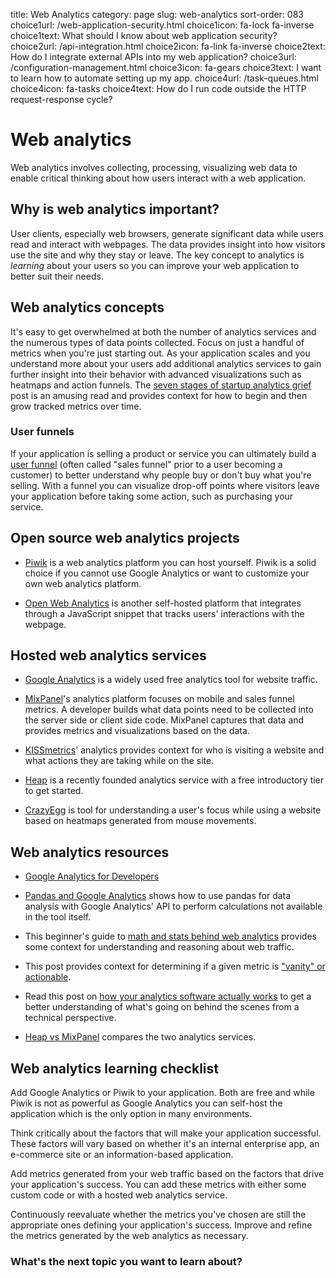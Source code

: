 title: Web Analytics
category: page
slug: web-analytics
sort-order: 083
choice1url: /web-application-security.html
choice1icon: fa-lock fa-inverse
choice1text: What should I know about web application security?
choice2url: /api-integration.html
choice2icon: fa-link fa-inverse
choice2text: How do I integrate external APIs into my web application?
choice3url: /configuration-management.html
choice3icon: fa-gears
choice3text: I want to learn how to automate setting up my app.
choice4url: /task-queues.html
choice4icon: fa-tasks
choice4text: How do I run code outside the HTTP request-response cycle?


# Web analytics
Web analytics involves collecting, processing, visualizing web data to enable
critical thinking about how users interact with a web application.


## Why is web analytics important?
User clients, especially web browsers, generate significant data while users
read and interact with webpages. The data provides insight into 
how visitors use the site and why they stay or leave. The key concept to
analytics is *learning* about your users so you can improve your web 
application to better suit their needs. 


## Web analytics concepts
It's easy to get overwhelmed at both the number of analytics services and
the numerous types of data points collected. Focus on just a handful of
metrics when you're just starting out. As your application scales and you 
understand more about your users add additional analytics services 
to gain further insight into their behavior with advanced visualizations such
as heatmaps and action funnels. The
[seven stages of startup analytics grief](http://spenczar.com/posts/2013/Sep/07/seven-stages-analytics-grief/) 
post is an amusing read and provides context for how to begin and then grow 
tracked metrics over time.


### User funnels
If your application is
selling a product or service you can ultimately build a 
[user funnel](http://moz.com/blog/building-your-marketing-funnel-with-google-analytics) (often called "sales funnel" prior to a user becoming a customer)
to better understand why people buy or don't buy what you're selling. With
a funnel you can visualize drop-off points where visitors leave your 
application before taking some action, such as purchasing your service.


## Open source web analytics projects
* [Piwik](http://piwik.org/) is a web analytics platform you can host yourself.
  Piwik is a solid choice if you cannot use Google Analytics or want to 
  customize your own web analytics platform.

* [Open Web Analytics](http://www.openwebanalytics.com/) is another 
  self-hosted platform that integrates through a JavaScript snippet that
  tracks users' interactions with the webpage.


## Hosted web analytics services
* [Google Analytics](http://www.google.com/analytics/) is a widely used
  free analytics tool for website traffic.

* [MixPanel](https://mixpanel.com/)'s analytics platform focuses on mobile
  and sales funnel metrics. A developer builds what data points need to be
  collected into the server side or client side code. MixPanel captures that
  data and provides metrics and visualizations based on the data.

* [KISSmetrics](https://www.kissmetrics.com/)' analytics provides context
  for who is visiting a website and what actions they are taking while on
  the site.

* [Heap](https://heapanalytics.com/) is a recently founded analytics service
  with a free introductory tier to get started.

* [CrazyEgg](http://www.crazyegg.com/) is tool for understanding a
  user's focus while using a website based on heatmaps generated from mouse 
  movements. 


## Web analytics resources
* [Google Analytics for Developers](http://blog.arkency.com/2012/12/google-analytics-for-developers/)  

* [Pandas and Google Analytics](http://blog.yhathq.com/posts/pandas-google-analytics.html)
  shows how to use pandas for data analysis with Google Analytics' API to
  perform calculations not available in the tool itself.

* This beginner's guide to 
  [math and stats behind web analytics](http://www.seotakeaways.com/beginners-guide-maths-stats-web-analytics/)
  provides some context for understanding and reasoning about web traffic. 

* This post provides context for determining if a given metric is
  ["vanity" or actionable](http://fizzle.co/sparkline/vanity-vs-actionable-metrics).

* Read this post on [how your analytics software actually works](http://www.bayesianwitch.com/blog/2013/howyouranalyticswork.html)
  to get a better understanding of what's going on behind the scenes from
  a technical perspective.

* [Heap vs MixPanel](http://substantial.com/blog/2014/04/03/heap-analytics-vs-mixpanel/)
  compares the two analytics services.


## Web analytics learning checklist
<i class="fa fa-check-square-o"></i>
Add Google Analytics or Piwik to your application. Both are free and while 
Piwik is not as powerful as Google Analytics you can self-host the application
which is the only option in many environments.

<i class="fa fa-check-square-o"></i>
Think critically about the factors that will make your application successful.
These factors will vary based on whether it's an internal enterprise app, 
an e-commerce site or an information-based application.

<i class="fa fa-check-square-o"></i>
Add metrics generated from your web traffic based on the factors that drive
your application's success. You can add these metrics with either some custom
code or with a hosted web analytics service.

<i class="fa fa-check-square-o"></i>
Continuously reevaluate whether the metrics you've chosen are still the 
appropriate ones defining your application's success. Improve and refine the
metrics generated by the web analytics as necessary.


### What's the next topic you want to learn about?
